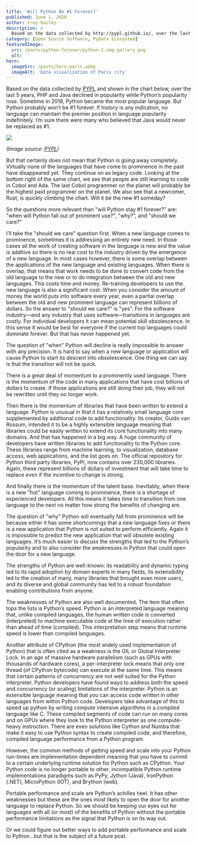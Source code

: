 ```yaml
---
title: 'Will Python Be #1 Forever?'
published: June 1, 2020
author: troy-bailey
description: >
  Based on the data collected by http://pypl.github.io/, over the last 5 years, PHP and Java declined in popularity while Python’s popularity rose. Sometime in 2018, Python became the most popular language. But Python probably won’t be #1 forever. If history is any indication, no language can maintain the premier position in language popularity indefinitely. I’m sure there were many who believed that Java would never be replaced as #1.
category: [Open Source Software, PyData Ecosystem]
featuredImage:
  src: /posts/python-forever/python-1-img-gallery.png
  alt: ''
hero:
  imageSrc: /posts/hero-paris.webp
  imageAlt: 'Data visualization of Paris city'
---
```


Based on the data collected by [PYPL][pypl page] and shown in the chart below,
over the last 5 years, PHP and Java declined in popularity while Python’s
popularity rose. Sometime in 2018, Python became the most popular language. But
Python probably won’t be #1 forever. If history is any indication, no language
can maintain the premier position in language popularity indefinitely. I’m sure
there were many who believed that Java would never be replaced as #1.

![](/posts/python-forever/python-1-img-1.png)

_(Image source: [PYPL][pypl page])_

But that certainly does not mean that Python is going away completely. Virtually
none of the languages that have come to prominence in the past have disappeared
yet. They continue on as legacy code. Looking at the bottom right of the same
chart, we see that people are still learning to code in Cobol and Ada. The last
Cobol programmer on the planet will probably be the highest paid programmer on
the planet. We also see that a newcomer, Rust, is quickly climbing the chart.
Will it be the new #1 someday?

So the questions more relevant than "will Python stay #1 forever?" are: "when
will Python fall out of prominent use?", "why?", and "should we care?"

I’ll take the "should we care" question first. When a new language comes to
prominence, sometimes it is addressing an entirely new need. In those cases all
the work of creating software in the language is new and the value is additive
so there is no real cost to the industry driven by the emergence of a new
language. In most cases however, there is some overlap between the applications
of the new language and existing languages. When there is overlap, that means
that work needs to be done to convert code from the old language to the new or
to do integration between the old and new languages. This costs time and money.
Re-training developers to use the new language is also a significant cost. When
you consider the amount of money the world puts into software every year, even a
partial overlap between the old and new prominent language can represent
billions of dollars. So the answer to "should we care?" is "yes". For the
software industry—and any industry that uses software—transitions in languages
are costly. For individual developers it can mean potential skill obsolescence.
In this sense it would be best for everyone if the current top languages could
dominate forever. But that has never happened yet.

The question of "when" Python will decline is really impossible to answer with
any precision. It is hard to say when a new language or application will cause
Python to start its descent into obsolescence. One thing we can say is that the
transition will not be quick.

There is a great deal of momentum to a prominently used language. There is the
momentum of the code in many applications that have cost billions of dollars to
create. If those applications are still doing their job, they will not be
rewritten until they no longer work.

Then there is the momentum of libraries that have been written to extend a
language. Python is unusual in that it has a relatively small language core
supplemented by additional code to add functionality. Its creator, Guido van
Rossum, intended it to be a highly extensible language meaning that libraries
could be easily written to extend its core functionality into many domains. And
that has happened in a big way. A huge community of developers have written
libraries to add functionality to the Python core. These libraries range from
machine learning, to visualization, database access, web applications, and the
list goes on. The official repository for Python third party libraries, PyPi,
now contains over 230,000 libraries. Again, these represent billions of dollars
of investment that will take time to replace even if the incentive to change is
strong.

And finally there is the momentum of the talent base. Inevitably, when there is
a new "hot" language coming to prominence, there is a shortage of experienced
developers. All this means it takes time to transition from one language to the
next no matter how strong the benefits of changing are.

The question of "why" Python will eventually fall from prominence will be
because either it has some shortcomings that a new language fixes or there is a
new application that Python is not suited to perform efficiently. Again it is
impossible to predict the new application that will obsolete existing languages.
It’s much easier to discuss the strengths that led to the Python’s popularity
and to also consider the weaknesses in Python that could open the door for a new
language.

The strengths of Python are well-known: its readability and dynamic typing led
to its rapid adoption by domain experts in many fields, its extensibility led to
the creation of many, many libraries that brought even more users, and its
diverse and global community has led to a robust foundation enabling
contributions from anyone.

The weaknesses of Python are also well documented. The item that often tops the
lists is Python’s speed. Python is an interpreted language meaning that, unlike
compiled languages, the human written code is converted (interpreted) to machine
executable code at the time of execution rather than ahead of time (compiled).
This interpretation step means that runtime speed is lower than compiled
languages.

Another attribute of CPython (the most widely used implementation of Python)
that is often cited as a weakness is the GIL or Global Interpreter Lock. In an
age of massive hardware parallelism (such as GPUs with thousands of hardware
cores), a per-interpreter lock means that only one thread (of CPython bytecode)
can execute at the same time. This means that certain patterns of concurrency
are not well suited for the Python interpreter. Python developers have found
ways to address both the speed and concurrency (or scaling) limitations of the
interpreter. Python is an extensible language meaning that you can access code
written in other languages from within Python code. Developers take advantage of
this to speed up python by writing compute intensive algorithms in a compiled
language like C. These compiled segments of code can run on many cores and on
GPUs where they look to the Python interpreter as one compute-heavy instruction.
There are even solutions like Cython and Numba that make it easy to use Python
syntax to create compiled code, and therefore, compiled language performance
from a Python program.

However, the common methods of getting speed and scale into your Python
run-times are implementation dependent meaning that you have to commit to a
certain underlying runtime solution for Python such as CPython. Your Python code
is no longer portable to other, incompatible Python runtime implementations
paradigms such as PyPy, Jython (Java), IronPython (.NET), MicroPython (IOT), and
Brython (web).

Portable performance and scale are Python’s achilles heel. It has other
weaknesses but these are the ones most likely to open the door for another
language to replace Python. So we should be keeping our eyes out for languages
with all (or most) of the benefits of Python without the portable performance
limitations as the signal that Python is on its way out.

Or we could figure out better ways to add portable performance and scale to
Python...but that is the subject of a future post.

[pypl page]: http://pypl.github.io/
